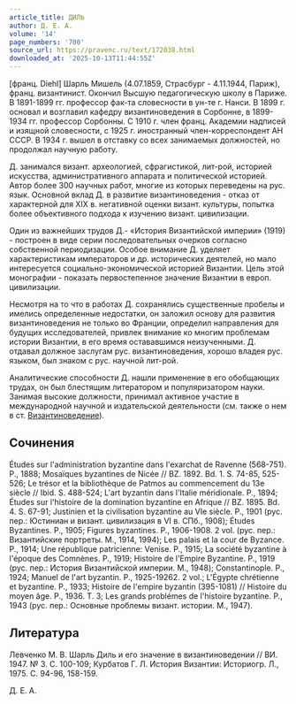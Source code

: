 ```yaml
---
article_title: ДИЛЬ
author: Д. Е. А.
volume: '14'
page_numbers: '700'
source_url: https://pravenc.ru/text/172038.html
downloaded_at: '2025-10-13T11:44:55Z'
---
```


[франц. Diehl] Шарль Мишель (4.07.1859, Страсбург - 4.11.1944, Париж), франц. византинист. Окончил Высшую педагогическую школу в Париже. В 1891-1899 гг. профессор фак-та словесности в ун-те г. Нанси. В 1899 г. основал и возглавил кафедру византиноведения в Сорбонне, в 1899-1934 гг. профессор Сорбонны. С 1910 г. член франц. Академии надписей и изящной словесности, с 1925 г. иностранный член-корреспондент АН СССР. В 1934 г. вышел в отставку со всех занимаемых должностей, но продолжал научную работу.

Д. занимался визант. археологией, сфрагистикой, лит-рой, историей искусства, административного аппарата и политической историей. Автор более 300 научных работ, многие из которых переведены на рус. язык. Основной вклад Д. в развитие византиноведения - отказ от характерной для XIX в. негативной оценки визант. культуры, попытка более объективного подхода к изучению визант. цивилизации.

Один из важнейших трудов Д.- «История Византийской империи» (1919) - построен в виде серии последовательных очерков согласно собственной периодизации. Особое внимание Д. уделяет характеристикам императоров и др. исторических деятелей, но мало интересуется социально-экономической историей Византии. Цель этой монографии - показать первостепенное значение Византии в европ. цивилизации.

Несмотря на то что в работах Д. сохранялись существенные пробелы и имелись определенные недостатки, он заложил основу для развития византиноведения не только во Франции, определил направления для будущих исследователей, привлек внимание ко многим проблемам истории Византии, в его время остававшимся неизученными. Д. отдавал должное заслугам рус. византиноведения, хорошо владея рус. языком, был знаком с рус. научной лит-рой.

Аналитические способности Д. нашли применение в его обобщающих трудах, он был блестящим литератором и популяризатором науки. Занимая высокие должности, принимал активное участие в международной научной и издательской деятельности (см. также о нем в ст. [Византиноведение](https://pravenc.ru/text/Византиноведение.html)).

## Сочинения

Études sur l'administration byzantine dans l'exarchat de Ravenne (568-751). P., 1888; Mosaïques byzantines de Nicée // BZ. 1892. Bd. 1. S. 74-85, 525-526; Le trésor et la bibliothèque de Patmos au commencement du 13e siècle // Ibid. S. 488-524; L'art byzantin dans l'Italie méridionale. P., 1894; Études sur l'histoire de la domination byzantine en Afrique // BZ. 1895. Bd. 4. S. 67-91; Justinien et la civilisation byzantine au VIe siècle. P., 1901 (рус. пер.: Юстиниан и визант. цивилизация в VI в. СПб., 1908); Études Byzantines. P., 1905; Figures byzantines. P., 1906-1908. 2 vol. (рус. пер.: Византийские портреты. М., 1914, 1994); Les palais et la cour de Byzance. P., 1914; Une république patricienne: Venise. P., 1915; La société byzantine à l'époque des Comnènes. P., 1919; Histoire de l'Empire Byzantine. P., 1919 (рус. пер.: История Византийской империи. М., 1948); Constantinople. P., 1924; Manuel de l'art byzantin. P., 1925-19262. 2 vol.; L'Égypte chrétienne et byzantine. P., 1933; Histoire de l'empire byzantin (395-1081) // Histoire du moyen âge. P., 1936. T. 3; Les grands problémes de l'histoire byzantine. P., 1943 (рус. пер.: Основные проблемы визант. истории. М., 1947).

## Литература

Левченко М. В. Шарль Диль и его значение в византиноведении // ВИ. 1947. № 3. С. 100-109; Курбатов Г. Л. История Византии: Историогр. Л., 1975. С. 94-96, 158-159.

Д. Е. А.

